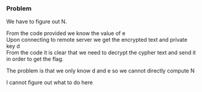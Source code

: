 ### Problem 

We have to figure out N.

From the code provided we know the value of e \
Upon connecting to remote server we get the encrypted text and private key d \
From the code it is clear that we need to decrypt the cypher text and send it in order to get the flag.

The problem is that we only know d and e so we cannot directly compute N

I cannot figure out what to do here 
